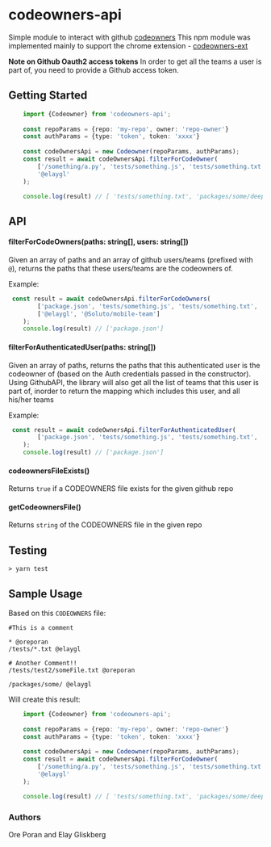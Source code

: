 # codeowners-api
Simple module to interact with github [codeowners](https://help.github.com/articles/about-codeowners/)
This npm module was implemented mainly to support the chrome extension - [codeowners-ext](https://github.com/code-owners/codeowners-ext)

**Note on Github Oauth2 access tokens**
In order to get all the teams a user is part of, you need to provide a Github access token.

## Getting Started
```ts
    import {Codeowner} from 'codeowners-api';
    
    const repoParams = {repo: 'my-repo', owner: 'repo-owner'}
    const authParams = {type: 'token', token: 'xxxx'}
    
    const codeOwnersApi = new Codeowner(repoParams, authParams);
    const result = await codeOwnersApi.filterForCodeOwner(
        ['/something/a.py', 'tests/something.js', 'tests/something.txt', 'packages/some/deep/dir/index.tsx'],
        '@elaygl'
    );

    console.log(result) // [ 'tests/something.txt', 'packages/some/deep/dir/index.tsx' ]
```

## API

#### filterForCodeOwners(paths: string[], users: string[])
Given an array of paths and an array of github users/teams (prefixed with `@`), returns the paths that these users/teams are the codeowners of. 

Example:
```ts
 const result = await codeOwnersApi.filterForCodeOwners(
        ['package.json', 'tests/something.js', 'tests/something.txt', 'packages/some/deep/dir/index.tsx'],
        ['@elaygl', '@Soluto/mobile-team']
    );
    console.log(result) // ['package.json']
```

#### filterForAuthenticatedUser(paths: string[])
Given an array of paths, returns the paths that this authenticated user is the codeowner of (based on the Auth credentials passed in the constructor). 
Using GithubAPI, the library will also get all the list of teams that this user is part of, inorder to return the mapping which includes this user, and all his/her teams

Example:
```ts
 const result = await codeOwnersApi.filterForAuthenticatedUser(
        ['package.json', 'tests/something.js', 'tests/something.txt', 'packages/some/deep/dir/index.tsx']
    );
    console.log(result) // ['package.json']
```


#### codeownersFileExists()
Returns `true` if a CODEOWNERS file exists for the given github repo

#### getCodeownersFile()
Returns `string` of the CODEOWNERS file in the given repo

## Testing
`> yarn test` 

## Sample Usage
Based on this `CODEOWNERS` file:
```
#This is a comment

* @oreporan
/tests/*.txt @elaygl

# Another Comment!!
/tests/test2/someFile.txt @oreporan

/packages/some/ @elaygl
```
Will create this result:
```ts
    import {Codeowner} from 'codeowners-api';
    
    const repoParams = {repo: 'my-repo', owner: 'repo-owner'}
    const authParams = {type: 'token', token: 'xxxx'}
    
    const codeOwnersApi = new Codeowner(repoParams, authParams);
    const result = await codeOwnersApi.filterForCodeOwner(
        ['/something/a.py', 'tests/something.js', 'tests/something.txt', 'packages/some/deep/dir/index.tsx'],
        '@elaygl'
    );

    console.log(result) // [ 'tests/something.txt', 'packages/some/deep/dir/index.tsx' ]
```


### Authors
Ore Poran and Elay Gliskberg